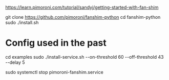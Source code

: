 https://learn.pimoroni.com/tutorial/sandyj/getting-started-with-fan-shim

git clone https://github.com/pimoroni/fanshim-python
cd fanshim-python
sudo ./install.sh

# Config used in the past
cd examples
sudo ./install-service.sh --on-threshold 60 --off-threshold 43 --delay 5

sudo systemctl stop pimoroni-fanshim.service